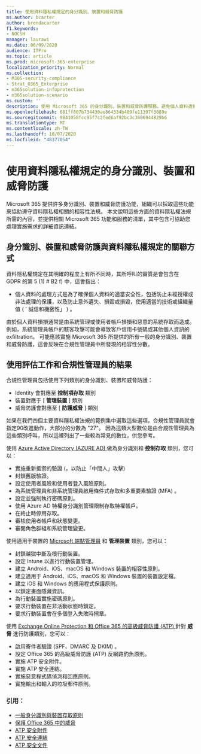 ```yaml
---
title: 使用資料隱私權規定的身分識別、裝置和威脅防護
ms.author: bcarter
author: brendacarter
f1.keywords:
- NOCSH
manager: laurawi
ms.date: 06/09/2020
audience: ITPro
ms.topic: article
ms.prod: microsoft-365-enterprise
localization_priority: Normal
ms.collection:
- M365-security-compliance
- Strat_O365_Enterprise
- m365solution-infoprotection
- m365solution-scenario
ms.custom: ''
description: 使用 Microsoft 365 的身分識別、裝置和威脅防護服務，避免個人資料遭到破壞。
ms.openlocfilehash: 681ff807b734430ae864334b409fe11397f3089e
ms.sourcegitcommit: 9841058fcc95f7c2fed6af92bc3c3686944829b6
ms.translationtype: MT
ms.contentlocale: zh-TW
ms.lasthandoff: 10/07/2020
ms.locfileid: "48377054"
---
```

# <a name="use-identity-device-and-threat-protection-for-data-privacy-regulation"></a>使用資料隱私權規定的身分識別、裝置和威脅防護

Microsoft 365 提供許多身分識別、裝置和威脅防護功能，組織可以採取這些功能來協助遵守資料隱私權相關的相容性法規。 本文說明這些方面的資料隱私權法規所需的內容，並提供相關 Microsoft 365 功能和服務的清單，其中包含可協助您處理實施需求的詳細資訊連結。

## <a name="how-identity-device-and-threat-protection-relate-to-data-privacy-regulation"></a>身分識別、裝置和威脅防護與資料隱私權規定的關聯方式

資料隱私權規定在其明確的程度上有所不同時，其所呼叫的實質是會包含在 GDPR 的第 5 (1) # B2 f) 中，這會指出： 

- 個人資料的處理方式是為了確保個人資料的適當安全性，包括防止未經授權或非法處理的保護，以及防止意外遺失、損毀或損毀，使用適當的技術或組織量值 ( ' 誠信和機密性」 ) 。

由於個人資料損損通常是由系統管理或使用者帳戶損損和惡意的系統存取而造成。 例如，系統管理員帳戶的駭客攻擊可能會導致客戶信用卡號碼或其他個人資訊的 exfiltration。 可能應該實施 Microsoft 365 所提供的所有一般的身分識別、裝置和威脅防護，這會反映在合規性管理員中所發現的相容性分數。

## <a name="using-the-results-of-your-assessment-work-and-compliance-manager"></a>使用評估工作和合規性管理員的結果

合規性管理員包括使用下列類別的身分識別、裝置和威脅防護：

- Identity 會對應至 **控制項存取** 類別
- 裝置對應于 [ **管理裝置** ] 類別
- 威脅防護會對應至 [ **防護威脅** ] 類別
 
如果在我們四個主要資料隱私權法規的範例集中選取這些選項，合規性管理員就會指定90改進動作，大部分的分數為 "27"。 因為這類大型數位是由合規性管理員為這些類別呼叫，所以這裡列出了一些較為常見的數位，供您參考。

使用 [Azure Active Directory (AZURE AD) ](https://azure.microsoft.com/services/active-directory/) 做為身分識別和 **控制存取** 類別，您可以：

- 實施重新抵禦的驗證 (，以防止「中間人」攻擊) 
- 封鎖舊版驗證。
- 設定使用者風險和使用者登入風險原則。
- 為系統管理員和非系統管理員啟用條件式存取和多重要素驗證 (MFA) 。
- 設定並強制執行密碼原則。
- 使用 Azure AD 特權身分識別管理限制存取特權帳戶。
- 在終止時停用存取。
- 審核使用者帳戶和狀態變更。
- 審閱角色群組和系統管理變更。

使用適用于裝置的 [Microsoft 端點管理員](https://www.microsoft.com/microsoft-365/microsoft-endpoint-manager) 和 **管理裝置** 類別，您可以：

- 封鎖越獄中斷及根行動裝置。
- 設定 Intune 以進行行動裝置管理。
- 建立 Android、iOS、macOS 和 Windows 裝置的相容性原則。
- 建立適用于 Android、iOS、macOS 和 Windows 裝置的裝置設定檔。
- 建立 iOS 和 Windows 的應用程式保護原則。
- 以鎖定畫面隱藏資訊。
- 為行動裝置實施密碼原則。
- 要求行動裝置在非活動狀態時鎖定。
- 要求行動裝置會在多個登入失敗時擦章。

使用 [Exchange Online Protection 和 Office 365 的高級威脅防護 (ATP) ](../security/office-365-security/office-365-atp.md) 針對 **威脅** 進行防護類別，您可以：

- 啟用寄件者驗證 (SPF、DMARC 及 DKIM) 。
- 設定 Office 365 的高級威脅防護 (ATP) 反網路釣魚原則。
- 實施 ATP 安全附件。
- 實施 ATP 安全連結。
- 實施惡意程式碼偵測和回應原則。
- 實施輸出和輸入的垃圾郵件原則。

### <a name="references"></a>引用：

- [一般身分識別與裝置存取原則](../enterprise/identity-access-policies.md)
- [保護 Office 365 中的威脅](https://support.office.com/article/protect-against-threats-in-office-365-b10023f6-f30f-45d3-b3ad-b71aa4aa0d58)
- [ATP 安全附件](../security/office-365-security/atp-safe-attachments.md)
- [ATP 安全連結](../security/office-365-security/atp-safe-links.md)
- [ATP 安全文件](../security/office-365-security/safe-docs.md)
